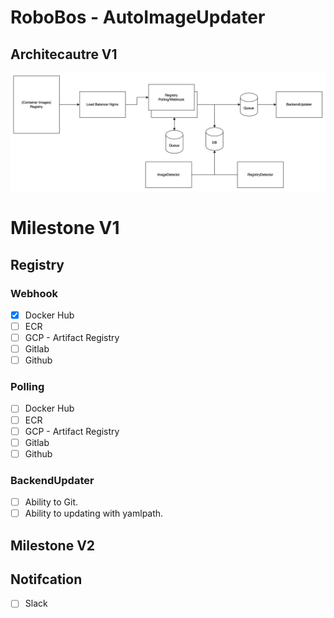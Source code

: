 #  RoboBos - AutoImageUpdater

## Architecautre V1

![alt text](docs/image.png)

# Milestone V1 

## Registry
### Webhook

- [x] Docker Hub
- [ ] ECR
- [ ] GCP - Artifact Registry
- [ ] Gitlab
- [ ] Github

### Polling
- [ ] Docker Hub
- [ ] ECR
- [ ] GCP - Artifact Registry
- [ ] Gitlab
- [ ] Github

### BackendUpdater
- [ ] Ability to Git.
- [ ] Ability to updating with yamlpath.

## Milestone V2
## Notifcation
- [ ] Slack


